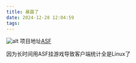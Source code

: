 ```yaml
---
title: 暴露了
date: 2024-12-28 12:04:59
tags:
---
```

![alt](./0.jpg)
项目地址[ASF](https://github.com/JustArchiNET/ArchiSteamFarm)

因为长时间用ASF挂游戏导致客户端统计全是Linux了
